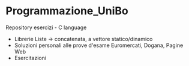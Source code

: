 # Programmazione_UniBo
Repository esercizi - C language 

- Librerie Liste -> concatenata, a vettore statico/dinamico
- Soluzioni personali alle prove d'esame Euromercati, Dogana, Pagine Web 
- Esercitazioni 
